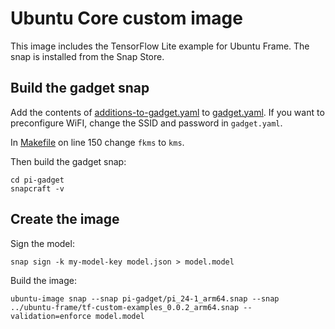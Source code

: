 # Ubuntu Core custom image

This image includes the TensorFlow Lite example for Ubuntu Frame.
The snap is installed from the Snap Store.

## Build the gadget snap

Add the contents of [additions-to-gadget.yaml](additions-to-gadget.yaml) to [gadget.yaml](pi-gadget/gadget.yaml).
If you want to preconfigure WiFI, change the SSID and password in `gadget.yaml`.

In [Makefile](pi-gadget/Makefile) on line 150 change `fkms` to `kms`.

Then build the gadget snap:

```
cd pi-gadget
snapcraft -v
```

## Create the image

Sign the model:

```
snap sign -k my-model-key model.json > model.model
```

Build the image:

```
ubuntu-image snap --snap pi-gadget/pi_24-1_arm64.snap --snap ../ubuntu-frame/tf-custom-examples_0.0.2_arm64.snap --validation=enforce model.model
```
